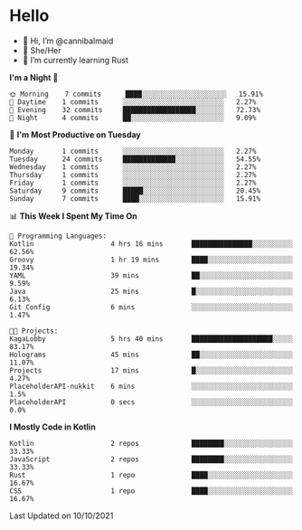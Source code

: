 # Hello
- 👋 Hi, I’m @cannibalmaid
- 👀 She/Her
- 🌱 I’m currently learning Rust

<!--START_SECTION:waka-->
**I'm a Night 🦉** 

```text
🌞 Morning    7 commits      ████░░░░░░░░░░░░░░░░░░░░░   15.91% 
🌆 Daytime    1 commits      ░░░░░░░░░░░░░░░░░░░░░░░░░   2.27% 
🌃 Evening    32 commits     ██████████████████░░░░░░░   72.73% 
🌙 Night      4 commits      ██░░░░░░░░░░░░░░░░░░░░░░░   9.09%

```
📅 **I'm Most Productive on Tuesday** 

```text
Monday       1 commits      ░░░░░░░░░░░░░░░░░░░░░░░░░   2.27% 
Tuesday      24 commits     █████████████░░░░░░░░░░░░   54.55% 
Wednesday    1 commits      ░░░░░░░░░░░░░░░░░░░░░░░░░   2.27% 
Thursday     1 commits      ░░░░░░░░░░░░░░░░░░░░░░░░░   2.27% 
Friday       1 commits      ░░░░░░░░░░░░░░░░░░░░░░░░░   2.27% 
Saturday     9 commits      █████░░░░░░░░░░░░░░░░░░░░   20.45% 
Sunday       7 commits      ████░░░░░░░░░░░░░░░░░░░░░   15.91%

```


📊 **This Week I Spent My Time On** 

```text
💬 Programming Languages: 
Kotlin                   4 hrs 16 mins       ███████████████░░░░░░░░░░   62.56% 
Groovy                   1 hr 19 mins        ████░░░░░░░░░░░░░░░░░░░░░   19.34% 
YAML                     39 mins             ██░░░░░░░░░░░░░░░░░░░░░░░   9.59% 
Java                     25 mins             █░░░░░░░░░░░░░░░░░░░░░░░░   6.13% 
Git Config               6 mins              ░░░░░░░░░░░░░░░░░░░░░░░░░   1.47%

🐱‍💻 Projects: 
KagaLobby                5 hrs 40 mins       ████████████████████░░░░░   83.17% 
Holograms                45 mins             ██░░░░░░░░░░░░░░░░░░░░░░░   11.07% 
Projects                 17 mins             █░░░░░░░░░░░░░░░░░░░░░░░░   4.27% 
PlaceholderAPI-nukkit    6 mins              ░░░░░░░░░░░░░░░░░░░░░░░░░   1.5% 
PlaceholderAPI           0 secs              ░░░░░░░░░░░░░░░░░░░░░░░░░   0.0%

```

**I Mostly Code in Kotlin** 

```text
Kotlin                   2 repos             ████████░░░░░░░░░░░░░░░░░   33.33% 
JavaScript               2 repos             ████████░░░░░░░░░░░░░░░░░   33.33% 
Rust                     1 repo              ████░░░░░░░░░░░░░░░░░░░░░   16.67% 
CSS                      1 repo              ████░░░░░░░░░░░░░░░░░░░░░   16.67%

```



 Last Updated on 10/10/2021
<!--END_SECTION:waka-->
